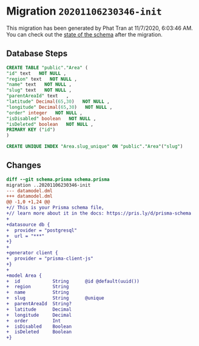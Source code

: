 # Migration `20201106230346-init`

This migration has been generated by Phat Tran at 11/7/2020, 6:03:46 AM.
You can check out the [state of the schema](./schema.prisma) after the migration.

## Database Steps

```sql
CREATE TABLE "public"."Area" (
"id" text   NOT NULL ,
"region" text   NOT NULL ,
"name" text   NOT NULL ,
"slug" text   NOT NULL ,
"parentAreaId" text   ,
"latitude" Decimal(65,30)   NOT NULL ,
"longitude" Decimal(65,30)   NOT NULL ,
"order" integer   NOT NULL ,
"isDisabled" boolean   NOT NULL ,
"isDeleted" boolean   NOT NULL ,
PRIMARY KEY ("id")
)

CREATE UNIQUE INDEX "Area.slug_unique" ON "public"."Area"("slug")
```

## Changes

```diff
diff --git schema.prisma schema.prisma
migration ..20201106230346-init
--- datamodel.dml
+++ datamodel.dml
@@ -1,0 +1,24 @@
+// This is your Prisma schema file,
+// learn more about it in the docs: https://pris.ly/d/prisma-schema
+
+datasource db {
+  provider = "postgresql"
+  url = "***"
+}
+
+generator client {
+  provider = "prisma-client-js"
+}
+
+model Area {
+  id            String      @id @default(uuid())
+  region        String
+  name          String
+  slug          String      @unique
+  parentAreaId  String?
+  latitude      Decimal
+  longitude     Decimal
+  order         Int
+  isDisabled    Boolean
+  isDeleted     Boolean
+}
```


